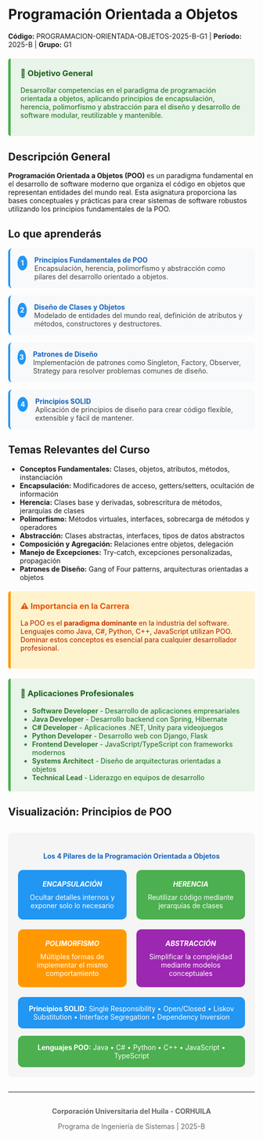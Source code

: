 # Programación Orientada a Objetos
**Código:** PROGRAMACION-ORIENTADA-OBJETOS-2025-B-G1 | **Período:** 2025-B | **Grupo:** G1

<div style="background-color: #e8f5e8; padding: 20px; border-left: 5px solid #4CAF50; margin: 20px 0; border-radius: 5px;">
<h3 style="color: #1b5e20; margin-top: 0;">🎯 Objetivo General</h3>
<p style="color: #2e7d32; font-weight: 500;">Desarrollar competencias en el paradigma de programación orientada a objetos, aplicando principios de encapsulación, herencia, polimorfismo y abstracción para el diseño y desarrollo de software modular, reutilizable y mantenible.</p>
</div>

## Descripción General

**Programación Orientada a Objetos (POO)** es un paradigma fundamental en el desarrollo de software moderno que organiza el código en objetos que representan entidades del mundo real. Esta asignatura proporciona las bases conceptuales y prácticas para crear sistemas de software robustos utilizando los principios fundamentales de la POO.

## Lo que aprenderás

<div style="counter-reset: learning-counter;">

<div style="counter-increment: learning-counter; display: flex; align-items: flex-start; margin: 15px 0; padding: 15px; background-color: #f8f9fa; border-radius: 8px; border-left: 4px solid #2196F3;">
<div style="background-color: #2196F3; color: white; border-radius: 50%; width: 30px; height: 30px; display: flex; align-items: center; justify-content: center; margin-right: 15px; font-weight: bold;">1</div>
<div>
<strong style="color: #1565c0;">Principios Fundamentales de POO</strong><br>
<span style="color: #424242;">Encapsulación, herencia, polimorfismo y abstracción como pilares del desarrollo orientado a objetos.</span>
</div>
</div>

<div style="counter-increment: learning-counter; display: flex; align-items: flex-start; margin: 15px 0; padding: 15px; background-color: #f8f9fa; border-radius: 8px; border-left: 4px solid #2196F3;">
<div style="background-color: #2196F3; color: white; border-radius: 50%; width: 30px; height: 30px; display: flex; align-items: center; justify-content: center; margin-right: 15px; font-weight: bold;">2</div>
<div>
<strong style="color: #1565c0;">Diseño de Clases y Objetos</strong><br>
<span style="color: #424242;">Modelado de entidades del mundo real, definición de atributos y métodos, constructores y destructores.</span>
</div>
</div>

<div style="counter-increment: learning-counter; display: flex; align-items: flex-start; margin: 15px 0; padding: 15px; background-color: #f8f9fa; border-radius: 8px; border-left: 4px solid #2196F3;">
<div style="background-color: #2196F3; color: white; border-radius: 50%; width: 30px; height: 30px; display: flex; align-items: center; justify-content: center; margin-right: 15px; font-weight: bold;">3</div>
<div>
<strong style="color: #1565c0;">Patrones de Diseño</strong><br>
<span style="color: #424242;">Implementación de patrones como Singleton, Factory, Observer, Strategy para resolver problemas comunes de diseño.</span>
</div>
</div>

<div style="counter-increment: learning-counter; display: flex; align-items: flex-start; margin: 15px 0; padding: 15px; background-color: #f8f9fa; border-radius: 8px; border-left: 4px solid #2196F3;">
<div style="background-color: #2196F3; color: white; border-radius: 50%; width: 30px; height: 30px; display: flex; align-items: center; justify-content: center; margin-right: 15px; font-weight: bold;">4</div>
<div>
<strong style="color: #1565c0;">Principios SOLID</strong><br>
<span style="color: #424242;">Aplicación de principios de diseño para crear código flexible, extensible y fácil de mantener.</span>
</div>
</div>

</div>

## Temas Relevantes del Curso

- **Conceptos Fundamentales:** Clases, objetos, atributos, métodos, instanciación
- **Encapsulación:** Modificadores de acceso, getters/setters, ocultación de información
- **Herencia:** Clases base y derivadas, sobrescritura de métodos, jerarquías de clases
- **Polimorfismo:** Métodos virtuales, interfaces, sobrecarga de métodos y operadores
- **Abstracción:** Clases abstractas, interfaces, tipos de datos abstractos
- **Composición y Agregación:** Relaciones entre objetos, delegación
- **Manejo de Excepciones:** Try-catch, excepciones personalizadas, propagación
- **Patrones de Diseño:** Gang of Four patterns, arquitecturas orientadas a objetos

<div style="background-color: #fff3cd; padding: 20px; border-left: 5px solid #ff9800; margin: 20px 0; border-radius: 5px;">
<h3 style="color: #e65100; margin-top: 0;">⚠️ Importancia en la Carrera</h3>
<p style="color: #bf360c; font-weight: 500;">La POO es el <strong>paradigma dominante</strong> en la industria del software. Lenguajes como Java, C#, Python, C++, JavaScript utilizan POO. Dominar estos conceptos es esencial para cualquier desarrollador profesional.</p>
</div>

<div style="background-color: #e8f5e8; padding: 20px; border-left: 5px solid #4CAF50; margin: 20px 0; border-radius: 5px;">
<h3 style="color: #1b5e20; margin-top: 0;">💼 Aplicaciones Profesionales</h3>
<ul style="margin: 0; color: #2e7d32; font-weight: 500;">
<li><strong>Software Developer</strong> - Desarrollo de aplicaciones empresariales</li>
<li><strong>Java Developer</strong> - Desarrollo backend con Spring, Hibernate</li>
<li><strong>C# Developer</strong> - Aplicaciones .NET, Unity para videojuegos</li>
<li><strong>Python Developer</strong> - Desarrollo web con Django, Flask</li>
<li><strong>Frontend Developer</strong> - JavaScript/TypeScript con frameworks modernos</li>
<li><strong>Systems Architect</strong> - Diseño de arquitecturas orientadas a objetos</li>
<li><strong>Technical Lead</strong> - Liderazgo en equipos de desarrollo</li>
</ul>
</div>

## Visualización: Principios de POO

<div style="text-align: center; margin: 30px 0; padding: 20px; background-color: #f5f5f5; border-radius: 10px;">
<h4 style="color: #1565c0; margin-bottom: 20px;">Los 4 Pilares de la Programación Orientada a Objetos</h4>

<div style="display: grid; grid-template-columns: repeat(2, 1fr); gap: 20px; margin: 20px 0;">
  <div style="background-color: #2196F3; color: white; padding: 20px; border-radius: 10px; text-align: center;">
    <h5 style="margin: 0 0 10px 0;">ENCAPSULACIÓN</h5>
    <p style="margin: 0; font-size: 14px;">Ocultar detalles internos y exponer solo lo necesario</p>
  </div>
  
  <div style="background-color: #4CAF50; color: white; padding: 20px; border-radius: 10px; text-align: center;">
    <h5 style="margin: 0 0 10px 0;">HERENCIA</h5>
    <p style="margin: 0; font-size: 14px;">Reutilizar código mediante jerarquías de clases</p>
  </div>
  
  <div style="background-color: #FF9800; color: white; padding: 20px; border-radius: 10px; text-align: center;">
    <h5 style="margin: 0 0 10px 0;">POLIMORFISMO</h5>
    <p style="margin: 0; font-size: 14px;">Múltiples formas de implementar el mismo comportamiento</p>
  </div>
  
  <div style="background-color: #9C27B0; color: white; padding: 20px; border-radius: 10px; text-align: center;">
    <h5 style="margin: 0 0 10px 0;">ABSTRACCIÓN</h5>
    <p style="margin: 0; font-size: 14px;">Simplificar la complejidad mediante modelos conceptuales</p>
  </div>
</div>

<div style="background-color: #2196F3; color: white; padding: 15px; border-radius: 10px; margin-top: 20px;">
  <strong>Principios SOLID:</strong> Single Responsibility • Open/Closed • Liskov Substitution • Interface Segregation • Dependency Inversion
</div>

<div style="margin-top: 15px; padding: 15px; background-color: #4CAF50; color: white; border-radius: 10px;">
  <strong>Lenguajes POO:</strong> Java • C# • Python • C++ • JavaScript • TypeScript
</div>
</div>

---

<div style="text-align: center; color: #666; margin-top: 30px;">
<p><strong>Corporación Universitaria del Huila - CORHUILA</strong></p>
<p>Programa de Ingeniería de Sistemas | 2025-B</p>
</div>
